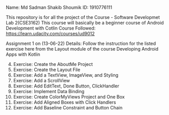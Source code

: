 Name: Md Sadman Shakib Shoumik
ID: 1910776111



This repository is for all the project of the Course - Software Developmet Lab 2(CSE3162)
This course will basically be a beginner course of Android Development with Cotlin
Course Followed: https://learn.udacity.com/courses/ud9012

Assignment 1 on (13-06-22) Details:
Follow the instruction for the listed exercise here from the Layout module of the course Developing Android Apps with Kotlin

4. Exercise: Create the AboutMe Project
5. Exercise: Create the Layout File
9. Exercise: Add a TextView, ImageView, and Styling
10. Exercise: Add a ScrollView
13. Exercise: Add EditText, Done Button, ClickHandler
17. Exercise: Implement Data Binding
21. Exercise: Create ColorMyViews Project and One Box
27. Exercise: Add Aligned Boxes with Click Handlers
29. Exercise: Add Baseline Constraint and Button Chain